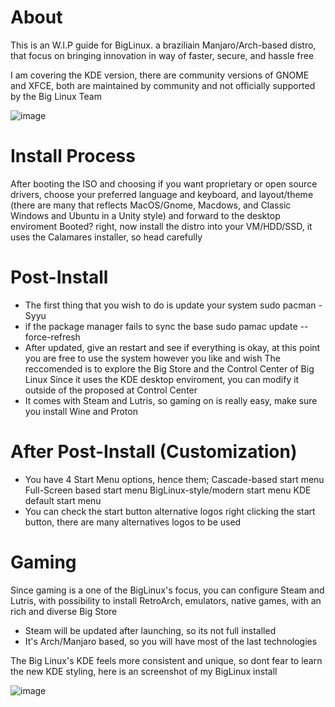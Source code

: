 # About
This is an W.I.P guide for BigLinux. a braziliain Manjaro/Arch-based distro, that focus on bringing innovation in way of faster, secure, and hassle free 

I am covering the KDE version, there are community versions of GNOME and XFCE, both are maintained by community and not officially supported by the Big Linux Team

![image](https://github.com/user-attachments/assets/e1e8aa5b-810e-41da-804a-c43181accaef)


# Install Process
After booting the ISO and choosing if you want proprietary or open source drivers, choose your preferred language and keyboard, and layout/theme (there are many that reflects MacOS/Gnome, Macdows, and Classic Windows and Ubuntu in a Unity style) and forward to the desktop enviroment
Booted? right, now install the distro into your VM/HDD/SSD, it uses the Calamares installer, so head carefully


# Post-Install
- The first thing that you wish to do is update your system
sudo pacman -Syyu
- if the package manager fails to sync the base
sudo pamac update --force-refresh
- After updated, give an restart and see if everything is okay, at this point you are free to use the system however you like and wish
The reccomended is to explore the Big Store and the Control Center of Big Linux
Since it uses the KDE desktop enviroment, you can modify it outside of the proposed at Control Center
- It comes with Steam and Lutris, so gaming on is really easy, make sure you install Wine and Proton

# After Post-Install (Customization)
- You have 4 Start Menu options, hence them;
Cascade-based start menu
Full-Screen based start menu
BigLinux-style/modern start menu
KDE default start menu
- You can check the start button alternative logos right clicking the start button, there are many alternatives logos to be used

# Gaming
Since gaming is a one of the BigLinux's focus, you can configure Steam and Lutris, with possibility to install RetroArch, emulators, native games, with an rich and diverse Big Store
- Steam will be updated after launching, so its not full installed
- It's Arch/Manjaro based, so you will have most of the last technologies


The Big Linux's KDE feels more consistent and unique, so dont fear to learn the new KDE styling, here is an screenshot of my BigLinux install

![image](https://github.com/user-attachments/assets/c8ef7bda-53d8-476f-91f4-b3539e4ea4f3)
